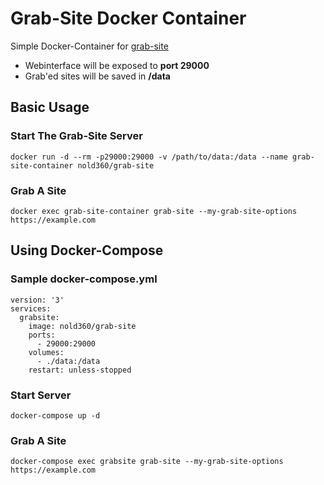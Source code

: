 # Grab-Site Docker Container
Simple Docker-Container for [grab-site](https://github.com/ludios/grab-site)

 - Webinterface will be exposed to **port 29000**
 - Grab'ed sites will be saved in **/data**

## Basic Usage
### Start The Grab-Site Server
```
docker run -d --rm -p29000:29000 -v /path/to/data:/data --name grab-site-container nold360/grab-site
```

### Grab A Site
```
docker exec grab-site-container grab-site --my-grab-site-options https://example.com
```

## Using Docker-Compose
### Sample docker-compose.yml
```
version: '3'
services:
  grabsite:
    image: nold360/grab-site
    ports:
      - 29000:29000
    volumes:
      - ./data:/data
    restart: unless-stopped
```

### Start Server
```
docker-compose up -d
```

### Grab A Site
```
docker-compose exec grabsite grab-site --my-grab-site-options https://example.com
```
